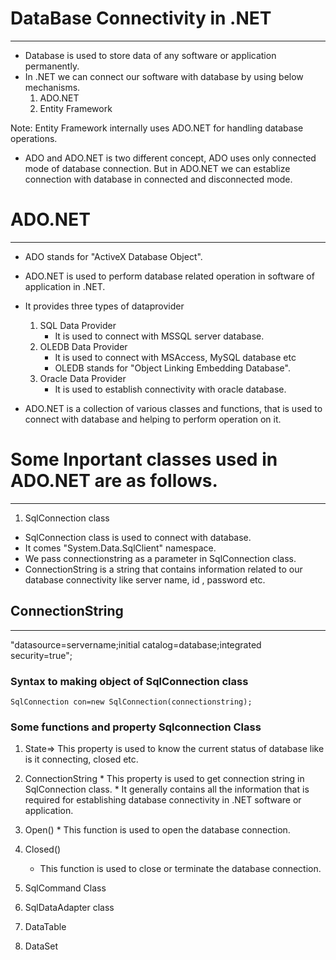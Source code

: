 # DataBase Connectivity in .NET
---------------------------------
* Database is used to store data of any software or application permanently.
* In .NET we can connect our software with database by using below mechanisms.
  1. ADO.NET
  2. Entity Framework

Note: Entity Framework internally uses ADO.NET for handling database operations.

* ADO and ADO.NET is two different concept, ADO uses only connected mode of database connection. But in ADO.NET we can establize connection with database in connected and disconnected mode.

# ADO.NET
----------
* ADO stands for "ActiveX Database Object".
* ADO.NET is used to perform database related operation in software of application in .NET.
* It provides three types of dataprovider
  1. SQL Data Provider
     * It is used to connect with MSSQL server database.
  2. OLEDB Data Provider
     * It is used to connect with MSAccess, MySQL database etc
     * OLEDB stands for "Object Linking Embedding Database".
  3. Oracle Data Provider
     * It is used to establish connectivity with oracle database.

* ADO.NET is a collection of various classes and functions, that is used to connect with database and helping to perform operation on it.

# Some Inportant classes used in ADO.NET are as follows.
------------------------------------------------------------
1. SqlConnection class
  * SqlConnection class is used to connect with database.
  * It comes "System.Data.SqlClient" namespace.
  * We pass connectionstring as a parameter in SqlConnection class.
  * ConnectionString is a string that contains information related to our database connectivity like server name, id , password etc.

## ConnectionString
---------------------
"datasource=servername;initial catalog=database;integrated security=true";

### Syntax to making object of SqlConnection class

    SqlConnection con=new SqlConnection(connectionstring);

### Some functions and property Sqlconnection Class
  1. State=> This property is used to know the current status of database like is it connecting, closed etc.
  2. ConnectionString
    * This property is used to get connection string in SqlConnection class.
    * It generally contains all the information that is required for establishing database connectivity in .NET software or application.

  3. Open()
    * This function is used to open the database connection.

  4. Closed()
     * This function is used to close or terminate the database connection.


    
2. SqlCommand Class
3. SqlDataAdapter class
4. DataTable
5. DataSet









